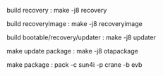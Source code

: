 build recovery                  : make -j8 recovery

build recoveryimage             : make -j8 recoveryimage

build bootable/recovery/updater : make -j8 updater 

make update package             : make -j8 otapackage

make package                    : pack -c sun4i -p crane -b evb
